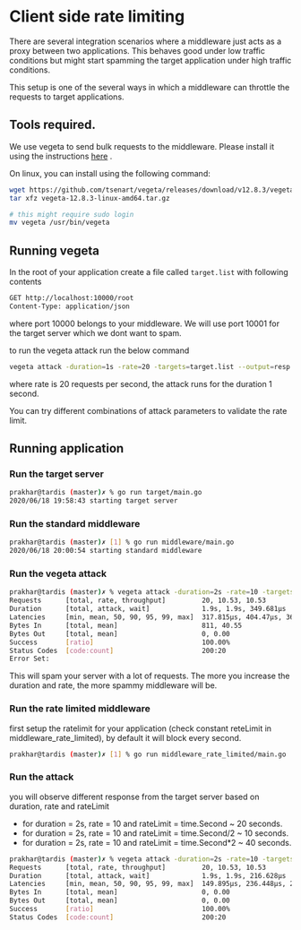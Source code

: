 # Client side rate limiting

There are several integration scenarios where a middleware just acts as a proxy between two applications. This behaves good under low traffic conditions but might start spamming the target application under high traffic conditions. 

This setup is one of the several ways in which a middleware can throttle the requests to target applications. 

## Tools required. 

We use vegeta to send bulk requests to the middleware. Please install it using the instructions [here](https://github.com/tsenart/vegeta) .

On linux,  you can install using the following command:

```bash
wget https://github.com/tsenart/vegeta/releases/download/v12.8.3/vegeta-12.8.3-linux-amd64.tar.gz
tar xfz vegeta-12.8.3-linux-amd64.tar.gz

# this might require sudo login
mv vegeta /usr/bin/vegeta
```

## Running vegeta 

In the root of your application create a file called `target.list` with following contents
```bash
GET http://localhost:10000/root
Content-Type: application/json
```

where port 10000 belongs to your middleware. We will use port 10001 for the target server which we dont want to spam.

to run the vegeta attack run the below command 
```bash
vegeta attack -duration=1s -rate=20 -targets=target.list --output=resp.bin && vegeta report resp.bin
```

where rate is 20 requests per second, the attack runs for the duration 1 second.

You can try different combinations of attack parameters to validate the rate limit.


## Running application 

### Run the target server 
```bash
prakhar@tardis (master)✗ % go run target/main.go 
2020/06/18 19:58:43 starting target server
```

### Run the standard middleware
```bash
prakhar@tardis (master)✗ [1] % go run middleware/main.go 
2020/06/18 20:00:54 starting standard middleware
```

### Run the vegeta attack 
```bash
prakhar@tardis (master)✗ % vegeta attack -duration=2s -rate=10 -targets=target.list --output=resp.bin && vegeta report resp.bin 
Requests      [total, rate, throughput]         20, 10.53, 10.53
Duration      [total, attack, wait]             1.9s, 1.9s, 349.681µs
Latencies     [min, mean, 50, 90, 95, 99, max]  317.815µs, 404.47µs, 360.902µs, 518.276µs, 775.443µs, 943.369µs, 943.369µs
Bytes In      [total, mean]                     811, 40.55
Bytes Out     [total, mean]                     0, 0.00
Success       [ratio]                           100.00%
Status Codes  [code:count]                      200:20  
Error Set:
```

This will spam your server with a lot of requests. The more you increase the duration and rate, the more spammy middleware will be.

### Run the rate limited middleware

first setup the ratelimit for your application (check constant reteLimit in middleware_rate_limited), by default it will block every second.

```bash
prakhar@tardis (master)✗ [1] % go run middleware_rate_limited/main.go                                                                2020/06/18 20:28:24 starting rate limited middleware
```

### Run the attack

you will observe different response from the target server based on duration, rate and rateLimit
- for duration = 2s, rate = 10 and rateLimit = time.Second ~ 20 seconds.
- for duration = 2s, rate = 10 and rateLimit = time.Second/2 ~ 10 seconds.
- for duration = 2s, rate = 10 and rateLimit = time.Second*2 ~ 40 seconds.

```bash
prakhar@tardis (master)✗ % vegeta attack -duration=2s -rate=10 -targets=target.list --output=resp.bin && vegeta report resp.bin                                          ~/Workspace/examples/blog.examples/workers/c_collect
Requests      [total, rate, throughput]         20, 10.53, 10.53
Duration      [total, attack, wait]             1.9s, 1.9s, 216.628µs
Latencies     [min, mean, 50, 90, 95, 99, max]  149.895µs, 236.448µs, 213.307µs, 282.508µs, 462.509µs, 633.837µs, 633.837µs
Bytes In      [total, mean]                     0, 0.00
Bytes Out     [total, mean]                     0, 0.00
Success       [ratio]                           100.00%
Status Codes  [code:count]                      200:20  
```